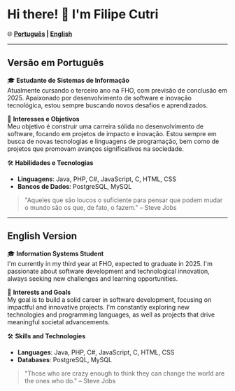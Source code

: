 # Hi there! 👋 I'm Filipe Cutri

🌐 **[Português](#versão-em-português) | [English](#english-version)**

---

## Versão em Português

🎓 **Estudante de Sistemas de Informação**  
Atualmente cursando o terceiro ano na FHO, com previsão de conclusão em 2025. Apaixonado por desenvolvimento de software e inovação tecnológica, estou sempre buscando novos desafios e aprendizados.

🚀 **Interesses e Objetivos**  
Meu objetivo é construir uma carreira sólida no desenvolvimento de software, focando em projetos de impacto e inovação. Estou sempre em busca de novas tecnologias e linguagens de programação, bem como de projetos que promovam avanços significativos na sociedade.

🛠️ **Habilidades e Tecnologias**  
- **Linguagens**: Java, PHP, C#, JavaScript, C, HTML, CSS  
- **Bancos de Dados**: PostgreSQL, MySQL  

> "Aqueles que são loucos o suficiente para pensar que podem mudar o mundo são os que, de fato, o fazem." – Steve Jobs

---

## English Version

🎓 **Information Systems Student**  
I'm currently in my third year at FHO, expected to graduate in 2025. I'm passionate about software development and technological innovation, always seeking new challenges and learning opportunities.

🚀 **Interests and Goals**  
My goal is to build a solid career in software development, focusing on impactful and innovative projects. I'm constantly exploring new technologies and programming languages, as well as projects that drive meaningful societal advancements.

🛠️ **Skills and Technologies**  
- **Languages**: Java, PHP, C#, JavaScript, C, HTML, CSS  
- **Databases**: PostgreSQL, MySQL  

> "Those who are crazy enough to think they can change the world are the ones who do." – Steve Jobs


